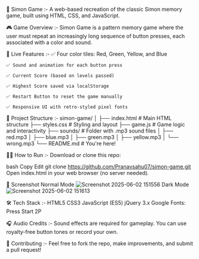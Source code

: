 🧠 Simon Game :-
    A web-based recreation of the classic Simon memory game, built using HTML, CSS, and JavaScript.

🎮 Game Overview :-
    Simon Game is a pattern memory game where the user must repeat an increasingly long sequence of button presses, each associated with a color and sound.

🚀 Live Features :-
    ✅ Four color tiles: Red, Green, Yellow, and Blue
    
    ✅ Sound and animation for each button press
    
    ✅ Current Score (based on levels passed)
    
    ✅ Highest Score saved via localStorage
    
    ✅ Restart Button to reset the game manually
    
    ✅ Responsive UI with retro-styled pixel fonts

📂 Project Structure :-
    simon-game/
    │
    ├── index.html         # Main HTML structure
    ├── styles.css         # Styling and layout
    ├── game.js            # Game logic and interactivity
    ├── sounds/            # Folder with .mp3 sound files
    │   ├── red.mp3
    │   ├── blue.mp3
    │   ├── green.mp3
    │   ├── yellow.mp3
    │   └── wrong.mp3
    └── README.md          # You're here!

🧑‍💻 How to Run :-
  Download or clone this repo:
  
  bash
  Copy
  Edit
  git clone https://github.com/Pranavsahu07/simon-game.git
  Open index.html in your web browser (no server needed).

📸 Screenshot
    Normal Mode
    ![Screenshot 2025-06-02 151556](https://github.com/user-attachments/assets/7ae7b9c7-64b2-4b08-bd13-b716f50e3c26)
    Dark Mode
    ![Screenshot 2025-06-02 151613](https://github.com/user-attachments/assets/32108b9e-04a1-4548-9bd2-94a8087e7db2)



🛠 Tech Stack :-
  HTML5
  CSS3
  JavaScript (ES5)
  jQuery 3.x
  Google Fonts: Press Start 2P

🎧 Audio Credits :-
  Sound effects are required for gameplay. You can use royalty-free button tones or record your own.

🤝 Contributing :-
  Feel free to fork the repo, make improvements, and submit a pull request!
